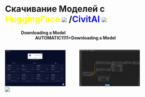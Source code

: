 # Скачивание Моделей с <font color="yellow">HuggingFace</font> <img src='https://huggingface.co/front/assets/huggingface_logo-noborder.svg' height="35"/> /<font color="#1818e7">CivitAI</font> <img src='https://cdn.discordapp.com/role-icons/1052970367741866065/e4b3e6864c8a68594f94c7c3c928241d.webp?size=128&quality=lossless' height="35"/>

<b>&nbsp;&nbsp;&nbsp;&nbsp;&nbsp;&nbsp;&nbsp;&nbsp;&nbsp;&nbsp;&nbsp;&nbsp;&nbsp;&nbsp;&nbsp;
Downloading a Model &nbsp;&nbsp;&nbsp;&nbsp;&nbsp;&nbsp;&nbsp;&nbsp;&nbsp;&nbsp;&nbsp;&nbsp;&nbsp;&nbsp;&nbsp;&nbsp;&nbsp;&nbsp;&nbsp;&nbsp;&nbsp;&nbsp;&nbsp;&nbsp;&nbsp;&nbsp;&nbsp;&nbsp; &nbsp;&nbsp;&nbsp;&nbsp;&nbsp;&nbsp;&nbsp;&nbsp;&nbsp;&nbsp;&nbsp;&nbsp;&nbsp;&nbsp;&nbsp;&nbsp;&nbsp;&nbsp;&nbsp;&nbsp;&nbsp;&nbsp;&nbsp;&nbsp;&nbsp;&nbsp;&nbsp;&nbsp;&nbsp;&nbsp;AUTOMATIC1111+Downloading a Model

  <br><a href="https://www.runpod.io/console/gpu-browse?template=runpod-stable-unified">
<img src='https://github.com/TheLastBen/fast-stable-diffusion/raw/main/Dreambooth/3.JPG'></a>&nbsp;&nbsp;&nbsp;&nbsp;&nbsp;&nbsp;&nbsp;&nbsp;&nbsp;&nbsp;&nbsp;&nbsp;&nbsp;
<a href="https://console.paperspace.com/github/TheLastBen/PPS?machine=Free-GPU"><img src='https://github.com/TheLastBen/fast-stable-diffusion/raw/main/Dreambooth/2.png'></a>&nbsp;&nbsp;&nbsp;&nbsp;&nbsp;&nbsp;&nbsp;&nbsp;&nbsp;&nbsp;&nbsp;&nbsp;&nbsp;
<a href="https://colab.research.google.com/github/TheLastBen/fast-stable-diffusion/blob/main/fast_stable_diffusion_AUTOMATIC1111.ipynb"><img src='https://github.com/TheLastBen/fast-stable-diffusion/raw/main/Dreambooth/1.jpg'>
 
 
 

